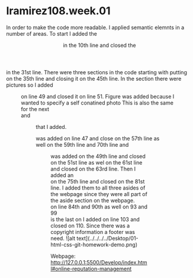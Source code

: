 # Iramirez108.week.01
In order to make the code more readable. I applied semantic elemnts in a number of areas. 
To start I added the <header> in the 10th line and closed the </header> in the 31st line.
There were three sections in the code starting with putting <section> on the 35th line and closing it on the 45th line.
In the section there were pictures so I added <figure> on line 49 and closed it on line 51. Figure was added because  I wanted to specify a self conatined photo 
This is also the same for the next <section> and <figure> that I added. 
<section> was added on line 47 and close on the 57th line as well on the 59th line and 70th line and <figure> was added on the 49th line and closed on the 51st line as wel on the 61st line and closed on the 63rd line. 
Then I added an <aside> on the 75th line and closed on the 81st line. I added them to all three asides of the webpage since they were all part of the aside section on the webpage.
<aside> on line 84th and 90th as well on 93 and 99
<Footer> is the last on I added on line 103 and closed on 110. Since there was a copyright information a footer was need.
![alt text](../../../../Desktop/01-html-css-git-homework-demo.png)

Webpage: http://127.0.0.1:5500/Develop/index.html#online-reputation-management
